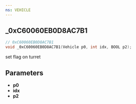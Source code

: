 ```yaml
---
ns: VEHICLE
---
```

## _0xC60060EB0D8AC7B1

```c
// 0xC60060EB0D8AC7B1
void _0xC60060EB0D8AC7B1(Vehicle p0, int idx, BOOL p2);
```

set flag on turret

## Parameters
* **p0**
* **idx**
* **p2**

